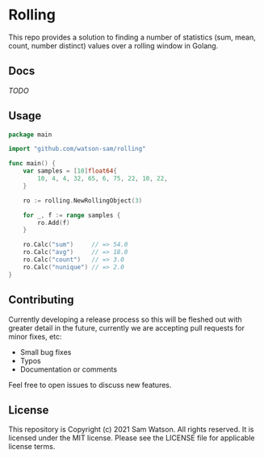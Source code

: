 # Rolling

This repo provides a solution to finding a number of statistics (sum, mean, count, number distinct) 
values over a rolling window in Golang.

## Docs

*TODO*


## Usage

```go
package main

import "github.com/watson-sam/rolling"

func main() {
	var samples = [10]float64{
		10, 4, 4, 32, 65, 6, 75, 22, 10, 22,
	}

	ro := rolling.NewRollingObject(3)

	for _, f := range samples {
		ro.Add(f)
	}

	ro.Calc("sum")     // => 54.0
	ro.Calc("avg")     // => 18.0
	ro.Calc("count")   // => 3.0
	ro.Calc("nunique") // => 2.0
}
```

## Contributing

Currently developing a release process so this will be fleshed out with greater detail in the future, 
currently we are accepting pull requests for minor fixes, etc:

* Small bug fixes
* Typos
* Documentation or comments

Feel free to open issues to discuss new features.

## License

This repository is Copyright (c) 2021 Sam Watson. All rights reserved.
It is licensed under the MIT license. Please see the LICENSE file for applicable license terms.

